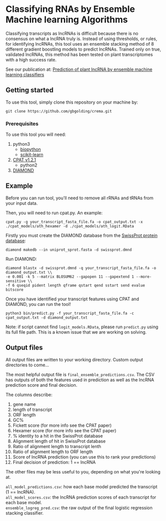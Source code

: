 # Classifying RNAs by Ensemble Machine learning Algorithms

Classifying transcripts as lncRNAs is difficult because there is no consensus
on what a lncRNA truly is.
Instead of using thresholds, or rules, for identifying lncRNAs, this tool uses
an ensemble stacking method of 8 different gradient boostling models to
predict lncRNAs.
Trained only on true, validated lncRNAs, this method has been tested on plant
transcriptomes with a high success rate.

See our publication at:
[Prediction of plant lncRNA by ensemble machine learning classifiers](https://bmcgenomics.biomedcentral.com/articles/10.1186/s12864-018-4665-2)

## Getting started

To use this tool, simply clone this repository on your machine by:
```
git clone https://github.com/gbgolding/crema.git
```

### Prerequisites

To use this tool you will need:

1. python3 
    - [biopython](http://biopython.org/)
    - [scikit-learn](http://scikit-learn.org)  
2. [CPAT v1.2.1](http://rna-cpat.sourceforge.net/)
    - python2
3. [DIAMOND](https://github.com/bbuchfink/diamond)

## Example

Before you can run tool, you'll need to remove all rRNAs and tRNAs from your
input data. 

Then, you will need to run cpat.py. An example:

```
cpat.py -g your_transcript_fasta_file.fa -o cpat_output.txt -x ./cpat_models/ath_hexamer -d ./cpat_models/ath_logit.RData
```

Firstly you must create the DIAMOND database from the [SwissProt protein database](http://www.uniprot.org/downloads):

```
diamond makedb --in uniprot_sprot.fasta -d swissprot.dmnd
```

Run DIAMOND:

```
diamond blastx -d swissprot.dmnd -q your_transcript_fasta_file.fa -o diamond_output.txt \\
-e 0.001 -k 5 --matrix BLOSUM62 --gapopen 11 --gapextend 1 --more-sensitive \\
-f 6 qseqid pident length qframe qstart qend sstart send evalue bitscore
```

Once you have identified your transcript features using CPAT and DIAMOND, you
can run the tool!

```
python3 bin/predict.py -f your_transcript_fasta_file.fa -c cpat_output.txt -d diamond_output.txt
```

Note: if script cannot find `logit_models.RData`, please run `predict.py` using its full file path. This is a known issue that we are working on solving.

## Output files

All output files are written to your working directory. Custom output directories to come...

The most helpful output file is `final_ensemble_predictions.csv`.
The CSV has outputs of both the features used in prediction as well as the lncRNA prediction score and final decision.

The columns describe:

1. gene name
2. length of transcript
3. ORF length
4. GC%
5. Fickett score (for more info see the CPAT paper)
6. Hexamer score (for more info see the CPAT paper)
7. % identity to a hit in the SwissProt database
8. Alignment length of hit in SwissProt database
9. Ratio of alignment length to transcript lenth
10. Ratio of alignment length to ORF length
11. Score of lncRNA prediction (you can use this to rank your predictions)
12. Final decision of prediction: 1 == lncRNA

The other files may be less useful to you, depending on what you're looking at.

`all_model_predictions.csv`: how each base model predicted the transcript (1 == lncRNA).   
`all_model_scores.csv`: the lncRNA prediction scores of each transcript for each base model.  
`ensemble_logreg_pred.csv`: the raw output of the final logistic regression stacking classifier.  
